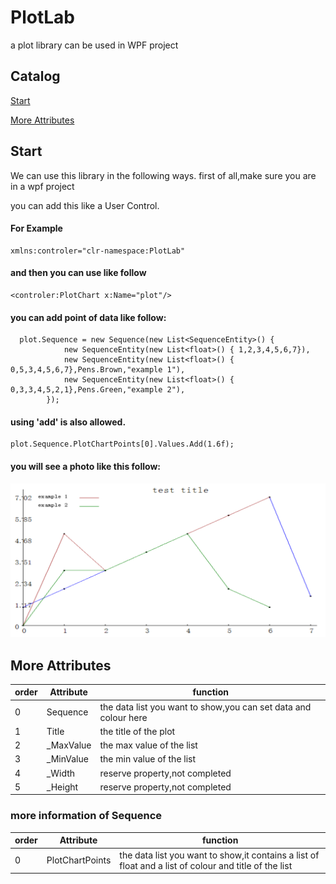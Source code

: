# PlotLab
a plot library can be used in WPF project

## Catalog

[Start](#start)

[More Attributes](#more-attributes)

## Start
We can use this library in the following ways.
first of all,make sure you are in a wpf project

you can add this like a User Control.
#### For Example
    xmlns:controler="clr-namespace:PlotLab"
#### and then you can use like follow
    <controler:PlotChart x:Name="plot"/>
#### you can add point of data like follow:
      plot.Sequence = new Sequence(new List<SequenceEntity>() {
                new SequenceEntity(new List<float>() { 1,2,3,4,5,6,7}),
                new SequenceEntity(new List<float>() { 0,5,3,4,5,6,7},Pens.Brown,"example 1"),
                new SequenceEntity(new List<float>() { 0,3,3,4,5,2,1},Pens.Green,"example 2"),
            });
#### using 'add' is also allowed.
    plot.Sequence.PlotChartPoints[0].Values.Add(1.6f);
#### you will see a photo like this follow:
![Example](https://github.com/dongfangyier/PlotLab/blob/master/img/example1.png)

## More Attributes
| order | Attribute|function
|---|---|---|
| 0| Sequence | the data list you want to show,you can set data and colour here |
| 1| Title|the title of the plot|
| 2 | _MaxValue|the max value of the list|
| 3 | _MinValue |the min value of the list|
| 4 | _Width|reserve property,not completed|
| 5 | _Height|reserve property,not completed|
### more information of Sequence
| order | Attribute|function
|---|---|---|
| 0| PlotChartPoints | the data list you want to show,it contains a list of float and a list of colour and title of the list |

    
    
